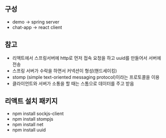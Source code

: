 ## 구성

- demo -> spring server
- chat-app -> react client

## 참고

- 리액트에서 스프링서버에 http로 먼저 접속 요청을 하고 uuid를 만들어서 서버에 전송
- 스프링 서버가 수락을 하면서 커넥션이 형성(핸드세이킹)
- stomp (simple text-oriented messaging protocol)이라는 프로토콜을 이용
- 클라이언트와 서버가 소통을 할 때는 스톰으로 데이터를 주고 받음

## 리액트 설치 패키지

- npm install sockjs-client
- npm install stompjs
- npm install net
- npm install uuid
